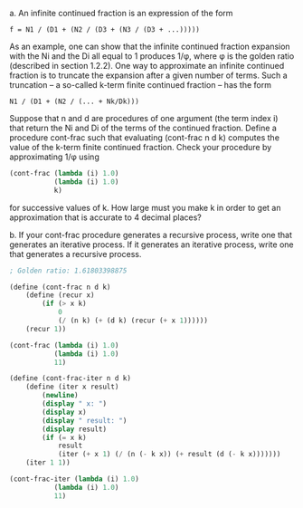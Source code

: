 a. An infinite continued fraction is an expression of the form  

`f = N1 / (D1 + (N2 / (D3 + (N3 / (D3 + ...)))))`

As an example, one can show that the infinite continued fraction expansion with the Ni and the Di all equal to 1 produces 1/φ, where φ is the golden ratio (described in section 1.2.2). One way to approximate an infinite continued fraction is to truncate the expansion after a given number of terms. Such a truncation – a so-called k-term finite continued fraction – has the form  

`N1 / (D1 + (N2 / (... + Nk/Dk)))`

Suppose that n and d are procedures of one argument (the term index i) that return the Ni and Di of the terms of the continued fraction. Define a procedure cont-frac such that evaluating (cont-frac n d k) computes the value of the k-term finite continued fraction. Check your procedure by approximating 1/φ using  

```scheme
(cont-frac (lambda (i) 1.0)
           (lambda (i) 1.0)
           k)
```

for successive values of k. How large must you make k in order to get an approximation that is accurate to 4 decimal places?  

b. If your cont-frac procedure generates a recursive process, write one that generates an iterative process. If it generates an iterative process, write one that generates a recursive process.


```scheme
; Golden ratio: 1.61803398875

(define (cont-frac n d k)
    (define (recur x)
        (if (> x k)
            0
            (/ (n k) (+ (d k) (recur (+ x 1))))))
    (recur 1))

(cont-frac (lambda (i) 1.0)
           (lambda (i) 1.0)
           11)

(define (cont-frac-iter n d k)
    (define (iter x result)
        (newline)
        (display " x: ")
        (display x)
        (display " result: ")
        (display result)
        (if (= x k)
            result
            (iter (+ x 1) (/ (n (- k x)) (+ result (d (- k x)))))))
    (iter 1 1))

(cont-frac-iter (lambda (i) 1.0)
           (lambda (i) 1.0)
           11)
```

